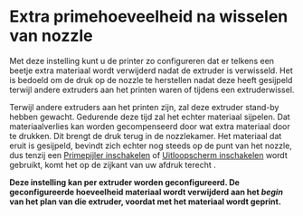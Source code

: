 Extra primehoeveelheid na wisselen van nozzle
====
Met deze instelling kunt u de printer zo configureren dat er telkens een beetje extra materiaal wordt verwijderd nadat de extruder is verwisseld. Het is bedoeld om de druk op de nozzle te herstellen nadat deze heeft gesijpeld terwijl andere extruders aan het printen waren of tijdens een extruderwissel.

Terwijl andere extruders aan het printen zijn, zal deze extruder stand-by hebben gewacht. Gedurende deze tijd zal het echter materiaal sijpelen. Dat materiaalverlies kan worden gecompenseerd door wat extra materiaal door te drukken. Dit brengt de druk terug in de nozzlekamer. Het materiaal dat eruit is gesijpeld, bevindt zich echter nog steeds op de punt van het nozzle, dus tenzij een [Primepijler inschakelen](prime_tower_enable.md) of [Uitloopscherm inschakelen](ooze_shield_enabled.md) wordt gebruikt, komt het op de zijkant van uw afdruk terecht .

**Deze instelling kan per extruder worden geconfigureerd. De geconfigureerde hoeveelheid materiaal wordt verwijderd aan het *begin* van het plan van die extruder, voordat met het materiaal wordt geprint.**